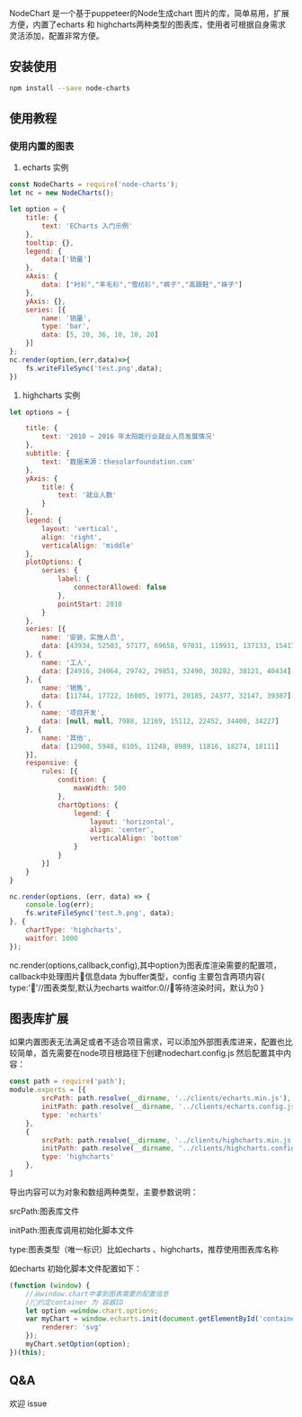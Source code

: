 NodeChart 是一个基于puppeteer的Node生成chart 图片的库，简单易用，扩展方便，内置了echarts 和 highcharts两种类型的图表库，使用者可根据自身需求灵活添加，配置非常方便。

## 安装使用

```bash
npm install --save node-charts
```

## 使用教程

### 使用内置的图表

1. echarts 实例

```javascript
const NodeCharts = require('node-charts');
let nc = new NodeCharts();

let option = {
    title: {
        text: 'ECharts 入门示例'
    },
    tooltip: {},
    legend: {
        data:['销量']
    },
    xAxis: {
        data: ["衬衫","羊毛衫","雪纺衫","裤子","高跟鞋","袜子"]
    },
    yAxis: {},
    series: [{
        name: '销量',
        type: 'bar',
        data: [5, 20, 36, 10, 10, 20]
    }]
};
nc.render(option,(err,data)=>{
    fs.writeFileSync('test.png',data);
})

```
1. highcharts 实例
```javascript
let options = {

    title: {
        text: '2010 ~ 2016 年太阳能行业就业人员发展情况'
    },
    subtitle: {
        text: '数据来源：thesolarfoundation.com'
    },
    yAxis: {
        title: {
            text: '就业人数'
        }
    },
    legend: {
        layout: 'vertical',
        align: 'right',
        verticalAlign: 'middle'
    },
    plotOptions: {
        series: {
            label: {
                connectorAllowed: false
            },
            pointStart: 2010
        }
    },
    series: [{
        name: '安装，实施人员',
        data: [43934, 52503, 57177, 69658, 97031, 119931, 137133, 154175]
    }, {
        name: '工人',
        data: [24916, 24064, 29742, 29851, 32490, 30282, 38121, 40434]
    }, {
        name: '销售',
        data: [11744, 17722, 16005, 19771, 20185, 24377, 32147, 39387]
    }, {
        name: '项目开发',
        data: [null, null, 7988, 12169, 15112, 22452, 34400, 34227]
    }, {
        name: '其他',
        data: [12908, 5948, 8105, 11248, 8989, 11816, 18274, 18111]
    }],
    responsive: {
        rules: [{
            condition: {
                maxWidth: 500
            },
            chartOptions: {
                legend: {
                    layout: 'horizontal',
                    align: 'center',
                    verticalAlign: 'bottom'
                }
            }
        }]
    }
}

nc.render(options, (err, data) => {
    console.log(err);
    fs.writeFileSync('test.h.png', data);
}, {
    chartType: 'highcharts',
    waitfor: 1000
});
```

nc.render(options,callback,config),其中option为图表库渲染需要的配置项，callback中处理图片信息data 为buffer类型，config 主要包含两项内容{
    type:''//图表类型,默认为echarts
    waitfor:0//等待渲染时间，默认为0
}

## 图表库扩展

如果内置图表无法满足或者不适合项目需求，可以添加外部图表库进来，配置也比较简单，首先需要在node项目根路径下创建nodechart.config.js 然后配置其中内容：
```javascript 
const path = require('path');
module.exports = [{
        srcPath: path.resolve(__dirname, '../clients/echarts.min.js'),
        initPath: path.resolve(__dirname, '../clients/echarts.config.js'),
        type: 'echarts'
    },
    {
        srcPath: path.resolve(__dirname, '../clients/highcharts.min.js'),
        initPath: path.resolve(__dirname, '../clients/highcharts.config.js'),
        type: 'highcharts'
    },
]
```

导出内容可以为对象和数组两种类型，主要参数说明：

srcPath:图表库文件

initPath:图表库调用初始化脚本文件

type:图表类型（唯一标识）比如echarts 、highcharts，推荐使用图表库名称

如echarts 初始化脚本文件配置如下：

```javascript   
(function (window) {
    //从window.chart中拿到图表需要的配置信息
    //约定container 为 容器ID
    let option =window.chart.options;
    var myChart = window.echarts.init(document.getElementById('container'), null, {
        renderer: 'svg'
    });
    myChart.setOption(option);
})(this);
```

## Q&A

欢迎 issue


